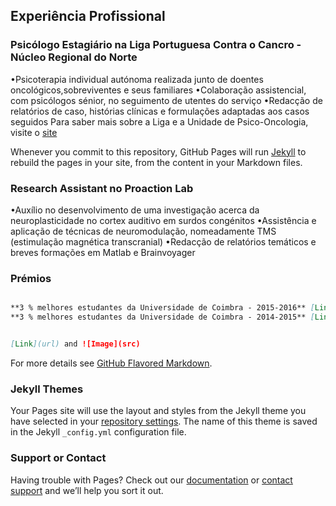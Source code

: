 ## Experiência Profissional

### Psicólogo Estagiário na Liga Portuguesa Contra o Cancro - Núcleo Regional do Norte
•Psicoterapia individual autónoma realizada junto de doentes oncológicos,sobreviventes e seus familiares
•Colaboração assistencial, com psicólogos sénior, no seguimento de utentes do serviço
•Redacção de relatórios de caso, histórias clínicas e formulações adaptadas aos casos seguidos 
Para saber mais sobre a Liga e a Unidade de Psico-Oncologia, visite o [site](https://www.ligacontracancro.pt/) 

Whenever you commit to this repository, GitHub Pages will run [Jekyll](https://jekyllrb.com/) to rebuild the pages in your site, from the content in your Markdown files.

### Research Assistant no Proaction Lab
•Auxílio no desenvolvimento de uma investigação acerca da neuroplasticidade no cortex auditivo em surdos congénitos
•Assistência e aplicação de técnicas de neuromodulação, nomeadamente TMS (estimulação magnética transcranial)
•Redacção de relatórios temáticos e breves formações em Matlab e Brainvoyager

### Prémios
```markdown

**3 % melhores estudantes da Universidade de Coimbra - 2015-2016** [Link](https://www.uc.pt/academicos/premios_bolsas/3_melhores) and ![Image](https://www.uc.pt/identidadevisual/jpg/FPCEUC.jpg)
**3 % melhores estudantes da Universidade de Coimbra - 2014-2015** [Link](https://www.uc.pt/academicos/premios_bolsas/3_melhores) and ![Image](https://www.uc.pt/identidadevisual/jpg/FPCEUC.jpg)


[Link](url) and ![Image](src)
```

For more details see [GitHub Flavored Markdown](https://guides.github.com/features/mastering-markdown/).

### Jekyll Themes

Your Pages site will use the layout and styles from the Jekyll theme you have selected in your [repository settings](https://github.com/tvieiragoncalves/teste/settings). The name of this theme is saved in the Jekyll `_config.yml` configuration file.

### Support or Contact

Having trouble with Pages? Check out our [documentation](https://help.github.com/categories/github-pages-basics/) or [contact support](https://github.com/contact) and we’ll help you sort it out.

